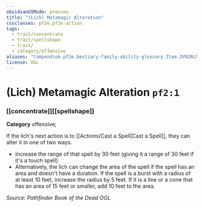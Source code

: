 ```yaml
---
obsidianUIMode: preview
title: "(Lich) Metamagic Alteration"
cssclasses: pf2e,pf2e-action
tags:
  - trait/concentrate
  - trait/spellshape
  - trait/
  - category/offensive
aliases: "Compendium.pf2e.bestiary-family-ability-glossary.Item.3VN2BLNE5zakeDCM"
license: OGL
---
```

# (Lich) Metamagic Alteration `pf2:1`

### [[concentrate]][[spellshape]]

**Category** offensive; 




If the lich's next action is to [[Actions/Cast a Spell|Cast a Spell]], they can alter it in one of two ways.

*   Increase the range of that spell by 30 feet (giving it a range of 30 feet if it's a touch spell).
*   Alternatively, the lich can change the area of the spell if the spell has an area and doesn't have a duration. If the spell is a burst with a radius of at least 10 feet, increase the radius by 5 feet. If it is a line or a cone that has an area of 15 feet or smaller, add 10 feet to the area.

*Source: Pathfinder Book of the Dead*
*OGL*